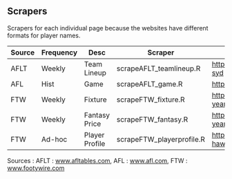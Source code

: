 ## Scrapers 
Scrapers for each individual page because the websites have different formats for player names.

|Source | Frequency | Desc | Scraper | Link |   
|--- |--- |--- |--- | --- |   
|AFLT | Weekly | Team Lineup | scrapeAFLT_teamlineup.R | https://www.afl.com.au/match-centre/2012/1/gws-v-syd |  
|AFL | Hist | Game | scrapeAFLT_game.R | https://afltables.com/afl/stats/biglists/bg3.txt |   
|FTW | Weekly | Fixture | scrapeFTW_fixture.R | https://www.footywire.com/afl/footy/ft_match_list?year=2017 |   
|FTW | Weekly | Fantasy Price | scrapeFTW_fantasy.R | https://www.footywire.com/afl/footy/dream_team_round?year=2019&round=1&p=DE&s=T |   
|FTW | Ad-hoc | Player Profile | scrapeFTW_playerprofile.R | https://www.footywire.com/afl/footy/pr-hawthorn-hawks--tom-mitchell |   

Sources :
AFLT : www.afltables.com, AFL : www.afl.com, FTW : www.footywire.com

